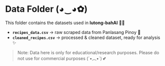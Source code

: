 # Data Folder (◕‿◕✿)

This folder contains the datasets used in **lutong-bahAI** 🍲✨  

- **`recipes_data.csv`** → raw scraped data from Panlasang Pinoy 📝  
- **`cleaned_recipes.csv`** → processed & cleaned dataset, ready for analysis ✨  

> Note: Data here is only for educational/research purposes. Please do not use for commercial purposes (´•︵•`) 💕

